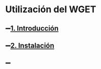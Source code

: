 # Utilización del WGET

## :heavy_minus_sign:[1. Introducción](https://github.com/mloparj10/wget/blob/main/INTRODUCCI%C3%93N.md)


## :heavy_minus_sign:[2. Instalación](https://github.com/mloparj10/wget/blob/main/INSTALACI%C3%93N.md)

## :heavy_minus_sign:
